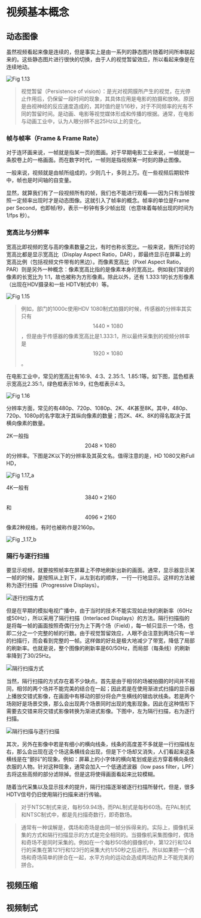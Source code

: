 # 视频基本概念
## 动态图像
虽然视频看起来像是连续的，但是事实上是由一系列的静态图片随着时间所串联起来的。这些静态图片进行很快的切换，由于人的视觉暂留效应，所以看起来像是在连续地动。

![Fig 1.13](../image/Fig_1.13.png)

> 视觉暂留（Persistence of vision）：是光对视网膜所产生的视觉，在光停止作用后，仍保留一段时间的现象，其具体应用是电影的拍摄和放映。原因是由视神经的反应速度造成的，其时值约是1/16秒，对于不同频率的光有不同的暂留时间。是动画、电影等视觉媒体形成和传播的根据。通常，在电影与动画工业中，认为人眼分辨不出25Hz以上的变化。

### 帧与帧率（Frame & Frame Rate）
对于连环画来说，一帧就是指某一页的图画。对于早期电影工业来说，一帧就是一条胶卷上的一格画面。而在数字时代，一帧则是指视频某一时刻的静止图像。

一般来说，视频就是由帧所组成的，少则几十，多则上万。在一些视频后期软件中，帧也是时间轴的自变量。

显然，就算我们有了一段视频所有的帧，我们也不能进行观看——因为只有当帧按照一定频率出现时才是动态图像。这就引入了帧率的概念。帧率的单位是Frame per Second，也即帧/秒，表示一秒钟有多少帧出现（也意味着每帧出现的时间为 1/fps 秒）。
### 宽高比与分辨率
宽高比即视频的宽与高的像素数量之比，有时也称长宽比。一般来说，我所讨论的宽高比都是显示宽高比（Display Aspect Ratio，DAR），即最终显示在屏幕上的宽高比例（包括视频文件带有的黑边）。而像素宽高比（Pixel Aspect Ratio，PAR）则是另外一种概念：像素宽高比指的是像素本身的宽高比。例如我们常说的像素的长宽比为 1:1，故也被称为方形像素。除此以外，还有 1.333:1的长方形像素（出现在HDV摄录和一些 HDTV制式中）等。

![Fig 1.15](../image/Fig_1.15.png)

> 例如，部门的1000c使用HDV 1080制式拍摄的时候，传感器的分辨率其实只有$$1440\times 1080$$，但是由于传感器的像素宽高比是1.333:1，所以最终采集到的视频分辨率是$$1920\times 1080$$。

在电影工业中，常见的宽高比有16:9、4:3、2.35:1、1.85:1等。如下图，蓝色框表示宽高比2.35:1，绿色框表示16:9，红色框表示4:3。

![Fig 1.16](../image/Fig_1.16.png)

分辨率方面，常见的有480p、720p、1080p、2K、4K甚至8K。其中，480p、720p、1080p的名字取决于其纵向像素的数量；而2K、4K、8K的得名取决于其横向像素的数量。

2K一般指$$2048\times 1080$$的分辨率。下图是2K以下的分辨率及其英文名。值得注意的是，HD 1080又称Full HD，

![Fig 1.17_a](../image/Fig_1.17_a.png)

4K一般有$$3840\times 2160$$和$$4096\times 2160$$像素2种规格，有时也被称作是2160p。

![Fig _1.17_b](../image/Fig_1.17_b.png)
### 隔行与逐行扫描
要显示视频，就要按照帧率在屏幕上不停地刷新出新的画面。通常，显示器显示某一帧的时候，是按照从上到下，从左到右的顺序，一行一行地显示。这样的方法被称为逐行扫描（Progressive Displays）。

![逐行扫描方式](../image/Fig_1.14_p.png)

但是在早期的模拟电视广播中，由于当时的技术不能实现如此快的刷新率（60Hz或50Hz），所以采用了隔行扫描（Interlaced Displays）的方法。隔行扫描指的是将每一帧的画面按照奇偶行分为上下两个场（Field），每一帧只显示一个场，也即二分之一个完整的帧的行数。由于视觉暂留效应，人眼不会注意到两场只有一半的扫描行，而会看到完整的一帧。这样做的好处是极大地减少了带宽，降低了局部的刷新率。也就是说，整个图像的刷新率是60/50Hz，而局部（每条线）的刷新率降到了30/25Hz。

![隔行扫描方式](../image/Fig_1.14_i.png)

当然，隔行扫描的方式存在着不少缺点。首先是由于相邻的场被拍摄的时间并不相同，相邻的两个场并不能完美的结合在一起；因此若是在使用渐进式扫描的显示器上播放交错式影像，在画面中有移动的部分将会产生横线的锯齿状线条。若是两个场刚好是场景交换，那么会出现两个场景同时出现的鬼影现象。因此在这种情形下需要去交错来将交错式影像转换为渐进式影像。下图中，左为隔行扫描，右为逐行扫描。

![隔行扫描与逐行扫描](../image/Fig_1.18.png)

其次，另外在影像中若是有细小的横向线条，线条的高度差不多就是一行扫描线左右，那么会出现在这个场这条横线会出现，但是下个场却又消失，人们看起来这条横线是在“颤抖”的现象。例如：屏幕上的小字体的横向笔划或是远方穿着横向条纹衣服的人物。针对这种现象，通常会加入一个低通滤波器（low pass filter，LPF）去将这些高频的部分滤除掉。但是这将使得画面看起来比较模糊。

随着当代采集以及显示技术的提升，隔行扫描逐渐被逐行扫描所替代，但是，很多HDTV信号仍旧使用隔行扫描来进行传输。

> 对于NTSC制式来说，每秒59.94场，而PAL制式是每秒60场。在PAL制式和NTSC制式中，都是先扫描奇数行，即奇数场。

> 通常有一种误解是，偶场和奇场是由同一帧分拆得来的。实际上，摄像机采集的方式和隔行扫描显示的方式是完全相同的。当摄像机采集图像时，偶场和奇场不是同时采集的。例如在一个每秒50场的摄像机中，第122行和124行的采集在第121行和123行的采集大约1/50秒之后进行。所以如果把一个偶场和奇场简单的拼合在一起，水平方向的运动会造成两场边界上不能完美的拼合。
## 视频压缩
## 视频制式